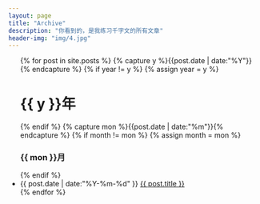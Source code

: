 ```yaml
---
layout: page
title: "Archive"
description: "你看到的，是我练习千字文的所有文章"
header-img: "img/4.jpg"
---
```



<ul class="listing">
{% for post in site.posts %}
  {% capture y %}{{post.date | date:"%Y"}}{% endcapture %}
  {% if year != y %}
    {% assign year = y %}
    <h1 class="listing-seperator">{{ y }}年</h1>
  {% endif %}
  {% capture mon %}{{post.date | date:"%m"}}{% endcapture %}
  {% if month != mon %}
    {% assign month = mon %}
    <h3 class="listing-seperator">{{ mon }}月</h3>
  {% endif %}
  <li class="listing-item">
    <time datetime="{{ post.date | date:"%Y-%m-%d" }}">{{ post.date | date:"%Y-%m-%d" }}</time>
    <a href="{{ post.url }}" title="{{ post.title }}">{{ post.title }}</a>
  </li>
{% endfor %}
</ul>
